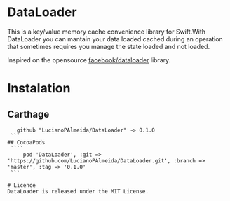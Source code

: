 # DataLoader

This is a key/value memory cache convenience library for Swift.With DataLoader you can mantain your data loaded cached during an operation that sometimes requires you manage the state loaded and not loaded.

Inspired on the opensource [facebook/dataloader](https://github.com/facebook/dataloader) library.

# Instalation

## Carthage   
  ```
    github "LucianoPAlmeida/DataLoader" ~> 0.1.0
  ```
## CocoaPods
  ````
      pod 'DataLoader', :git => 'https://github.com/LucianoPAlmeida/DataLoader.git', :branch => 'master', :tag => '0.1.0'
  ```  
  
# Licence 
DataLoader is released under the MIT License.

